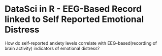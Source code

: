 # DataSci in R - EEG-Based Record linked to Self Reported Emotional Distress
How do self-reported anxiety levels correlate with EEG-based(recording of brain activity) indicators of emotional distress?

